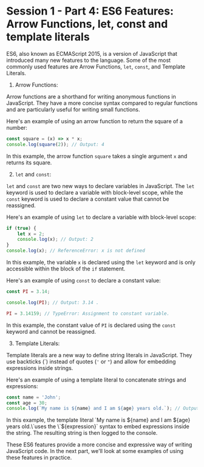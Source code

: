 # Session 1 - Part 4: ES6 Features: Arrow Functions, let, const and template literals

ES6, also known as ECMAScript 2015, is a version of JavaScript that introduced many new features to the language. Some of the most commonly used features are Arrow Functions, `let`, `const`, and Template Literals.

1.  Arrow Functions:

Arrow functions are a shorthand for writing anonymous functions in JavaScript. They have a more concise syntax compared to regular functions and are particularly useful for writing small functions.

Here's an example of using an arrow function to return the square of a number:

```js
const square = (x) => x * x;
console.log(square(2)); // Output: 4
```

In this example, the arrow function `square` takes a single argument `x` and returns its square.

2.  `let` and `const`:

`let` and `const` are two new ways to declare variables in JavaScript. The `let` keyword is used to declare a variable with block-level scope, while the `const` keyword is used to declare a constant value that cannot be reassigned.

Here's an example of using `let` to declare a variable with block-level scope:

```js
if (true) {
	let x = 2;
	console.log(x); // Output: 2 
} 
console.log(x); // ReferenceError: x is not defined
```

In this example, the variable `x` is declared using the `let` keyword and is only accessible within the block of the `if` statement.

Here's an example of using `const` to declare a constant value:

```js
const PI = 3.14;

console.log(PI); // Output: 3.14 .

PI = 3.14159; // TypeError: Assignment to constant variable.
```

In this example, the constant value of `PI` is declared using the `const` keyword and cannot be reassigned.

3.  Template Literals:

Template literals are a new way to define string literals in JavaScript. They use backticks (\`) instead of quotes (`'` or `"`) and allow for embedding expressions inside strings.

Here's an example of using a template literal to concatenate strings and expressions:

```js
const name = 'John';
const age = 30;
console.log(`My name is ${name} and I am ${age} years old.`); // Output: My name is John and I am 30 years old.
```

In this example, the template literal \`My name is ${name} and I am ${age} years old.\`uses the \`${expression}\` syntax to embed expressions inside the string. The resulting string is then logged to the console.

These ES6 features provide a more concise and expressive way of writing JavaScript code. In the next part, we'll look at some examples of using these features in practice.